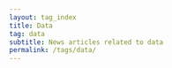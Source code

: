 ```yaml
---
layout: tag_index
title: Data
tag: data
subtitle: News articles related to data
permalink: /tags/data/
---
```

